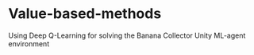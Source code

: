# Value-based-methods
Using Deep Q-Learning for solving the Banana Collector Unity ML-agent environment 
